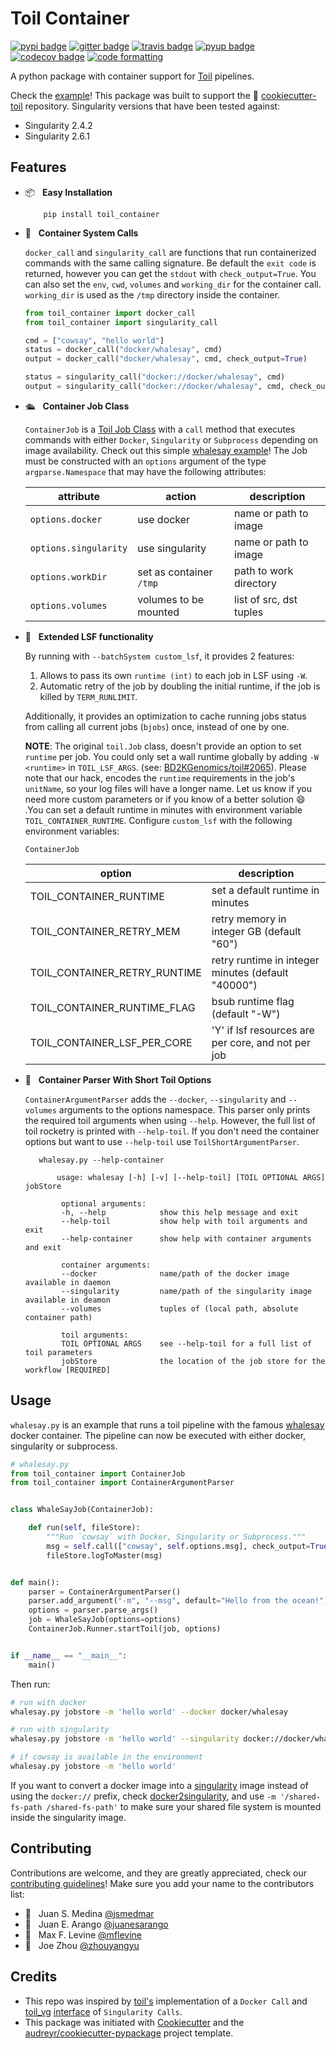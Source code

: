 # Toil Container

[![pypi badge][pypi_badge]][pypi_base]
[![gitter badge][gitter_badge]][gitter_base]
[![travis badge][travis_badge]][travis_base]
[![pyup badge][pyup_badge]][pyup_base]
[![codecov badge][codecov_badge]][codecov_base]
[![code formatting][black_badge]][black_base]

A python package with container support for [Toil] pipelines.

Check the [example](#usage)! This package was built to support the 🍪 [cookiecutter-toil] repository. Singularity versions that have been tested against:

* Singularity 2.4.2
* Singularity 2.6.1

## Features

- 📦 &nbsp; **Easy Installation**

          pip install toil_container

- 🐳 &nbsp; **Container System Calls**

    `docker_call` and `singularity_call` are functions that run containerized commands with the same calling signature. Be default the `exit code` is returned, however you can get the `stdout` with `check_output=True`. You can also set the `env`, `cwd`, `volumes` and `working_dir` for the container call. `working_dir` is used as the `/tmp` directory inside the container.

    ```python
    from toil_container import docker_call
    from toil_container import singularity_call

    cmd = ["cowsay", "hello world"]
    status = docker_call("docker/whalesay", cmd)
    output = docker_call("docker/whalesay", cmd, check_output=True)

    status = singularity_call("docker://docker/whalesay", cmd)
    output = singularity_call("docker://docker/whalesay", cmd, check_output=True)
    ```

- 🛳 &nbsp; **Container Job Class**

    `ContainerJob` is a [Toil Job Class] with a `call` method that executes commands with either `Docker`, `Singularity` or `Subprocess` depending on image availability. Check out this simple [whalesay example](#usage)! The Job must be constructed with an `options` argument of the type `argparse.Namespace` that may have the following attributes:

    | attribute             | action                  | description             |
    | --------------------- | ----------------------- | ----------------------- |
    | `options.docker`      | use docker              | name or path to image   |
    | `options.singularity` | use singularity         | name or path to image   |
    | `options.workDir`     | set as container `/tmp` | path to work directory  |
    | `options.volumes`     | volumes to be mounted   | list of src, dst tuples |

- 🔌 &nbsp; **Extended LSF functionality**

    By running with `--batchSystem custom_lsf`, it provides 2 features:

    1. Allows to pass its own `runtime (int)` to each job in LSF using `-W`.
    2. Automatic retry of the job by doubling the initial runtime, if the job is killed by `TERM_RUNLIMIT`.

    Additionally, it provides an optimization to cache running jobs status from calling all current jobs (`bjobs`) once, instead of one by one.

    <a id="custom-lsf-support">**NOTE**</a>: The original `toil.Job` class, doesn't provide an option to set `runtime` per job. You could only set a wall runtime globally by adding `-W <runtime>` in `TOIL_LSF_ARGS`. (see:
    [BD2KGenomics/toil#2065]). Please note that our hack, encodes the `runtime` requirements in the job's `unitName`, so your log files will have a longer name. Let us know if you need more custom parameters or if you know of a better solution 😄 .You can set a default runtime in minutes with environment variable `TOIL_CONTAINER_RUNTIME`. Configure `custom_lsf` with the following environment variables:

     `ContainerJob`

    | option                       | description                                        |
    | ---------------------------- | -------------------------------------------------- |
    | TOIL_CONTAINER_RUNTIME       | set a default runtime in minutes                   |
    | TOIL_CONTAINER_RETRY_MEM     | retry memory in integer GB (default "60")          |
    | TOIL_CONTAINER_RETRY_RUNTIME | retry runtime in integer minutes (default "40000") |
    | TOIL_CONTAINER_RUNTIME_FLAG  | bsub runtime flag (default "-W")                   |
    | TOIL_CONTAINER_LSF_PER_CORE  | 'Y' if lsf resources are per core, and not per job |

- 📘 &nbsp; **Container Parser With Short Toil Options**

    `ContainerArgumentParser` adds the `--docker`, `--singularity` and `--volumes` arguments to the options namespace. This parser only prints the required toil arguments when using `--help`. However, the full list of toil rocketry is printed with `--help-toil`. If you don't need the container options but want to use `--help-toil` use `ToilShortArgumentParser`.

         whalesay.py --help-container

             usage: whalesay [-h] [-v] [--help-toil] [TOIL OPTIONAL ARGS] jobStore

              optional arguments:
              -h, --help            show this help message and exit
              --help-toil           show help with toil arguments and exit
              --help-container      show help with container arguments and exit

              container arguments:
              --docker              name/path of the docker image available in daemon
              --singularity         name/path of the singularity image available in deamon
              --volumes             tuples of (local path, absolute container path)

              toil arguments:
              TOIL OPTIONAL ARGS    see --help-toil for a full list of toil parameters
              jobStore              the location of the job store for the workflow [REQUIRED]

## Usage

`whalesay.py` is an example that runs a toil pipeline with the famous [whalesay] docker container. The pipeline can now be executed with either docker, singularity or subprocess.

```python
# whalesay.py
from toil_container import ContainerJob
from toil_container import ContainerArgumentParser


class WhaleSayJob(ContainerJob):

    def run(self, fileStore):
        """Run `cowsay` with Docker, Singularity or Subprocess."""
        msg = self.call(["cowsay", self.options.msg], check_output=True)
        fileStore.logToMaster(msg)


def main():
    parser = ContainerArgumentParser()
    parser.add_argument("-m", "--msg", default="Hello from the ocean!")
    options = parser.parse_args()
    job = WhaleSayJob(options=options)
    ContainerJob.Runner.startToil(job, options)


if __name__ == "__main__":
    main()
```

Then run:

```bash
# run with docker
whalesay.py jobstore -m 'hello world' --docker docker/whalesay

# run with singularity
whalesay.py jobstore -m 'hello world' --singularity docker://docker/whalesay

# if cowsay is available in the environment
whalesay.py jobstore -m 'hello world'
```

If you want to convert a docker image into a [singularity] image instead of using the `docker://` prefix, check [docker2singularity], and use `-m '/shared-fs-path /shared-fs-path'` to make sure your shared file system is mounted inside the singularity image.

## Contributing

Contributions are welcome, and they are greatly appreciated, check our [contributing guidelines](.github/CONTRIBUTING.md)! Make sure you add your name to the contributors list:

- 🐋 &nbsp; Juan S. Medina [@jsmedmar](https://github.com/jsmedmar)
- 🐴 &nbsp; Juan E. Arango [@juanesarango](https://github.com/juanesarango)
- 🐒 &nbsp; Max F. Levine [@mflevine](https://github.com/mflevine)
- 🐼 &nbsp; Joe Zhou [@zhouyangyu](https://github.com/zhouyangyu)

## Credits

- This repo was inspired by [toil's][toil_docker] implementation of a `Docker Call` and [toil_vg] [interface][singularity_pr] of `Singularity Calls`.
- This package was initiated with [Cookiecutter] and the [audreyr/cookiecutter-pypackage] project template.

<!-- References -->

[audreyr/cookiecutter-pypackage]: https://github.com/audreyr/cookiecutter-pypackage
[bd2kgenomics/toil#2065]: https://github.com/BD2KGenomics/toil/issues/2065
[cookiecutter-toil]: https://github.com/papaemmelab/cookiecutter-toil
[cookiecutter]: https://github.com/audreyr/cookiecutter
[docker2singularity]: https://github.com/singularityware/docker2singularity
[singularity_pr]: https://github.com/BD2KGenomics/toil/pull/1805
[singularity]: http://singularity.lbl.gov/
[toil job class]: http://toil.readthedocs.io/en/latest/developingWorkflows/toilAPI.html#toil.job.Job
[toil_docker]: https://github.com/BD2KGenomics/toil/blob/master/src/toil/lib/docker.py
[toil_vg]: https://github.com/vgteam/toil-vg
[toil]: http://toil.readthedocs.io/
[whalesay]: https://hub.docker.com/r/docker/whalesay/

<!-- Badges -->

[codecov_badge]: https://codecov.io/gh/papaemmelab/toil_container/branch/master/graph/badge.svg
[codecov_base]: https://codecov.io/gh/papaemmelab/toil_container
[gitter_badge]: https://badges.gitter.im/papaemmelab/toil_container/Lobby.svg
[gitter_base]: https://gitter.im/toil_container
[pypi_badge]: https://img.shields.io/pypi/v/toil_container.svg
[pypi_base]: https://pypi.python.org/pypi/toil_container
[pyup_badge]: https://pyup.io/repos/github/papaemmelab/toil_container/shield.svg
[pyup_base]: https://pyup.io/repos/github/papaemmelab/toil_container/
[travis_badge]: https://app.travis-ci.com/papaemmelab/toil_container.svg?branch=master
[travis_base]: https://app.travis-ci.com/papaemmelab/toil_container
[black_badge]: https://img.shields.io/badge/code%20style-black-000000.svg
[black_base]: https://github.com/ambv/black
